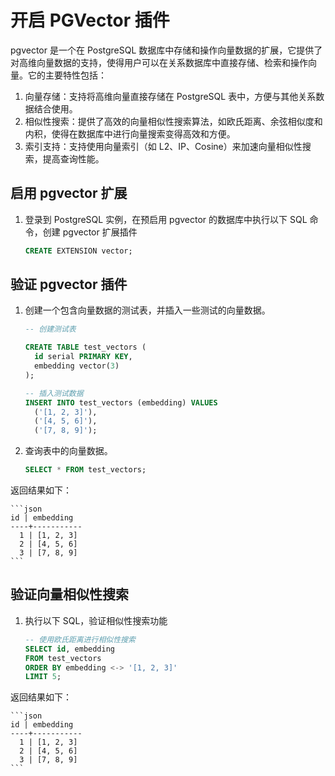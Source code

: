 # 开启 PGVector 插件

pgvector 是一个在 PostgreSQL 数据库中存储和操作向量数据的扩展，它提供了对高维向量数据的支持，使得用户可以在关系数据库中直接存储、检索和操作向量。它的主要特性包括：

1. 向量存储：支持将高维向量直接存储在 PostgreSQL 表中，方便与其他关系数据结合使用。
2. 相似性搜索：提供了高效的向量相似性搜索算法，如欧氏距离、余弦相似度和内积，使得在数据库中进行向量搜索变得高效和方便。
3. 索引支持：支持使用向量索引（如 L2、IP、Cosine）来加速向量相似性搜索，提高查询性能。

## 启用 pgvector 扩展

1. 登录到 PostgreSQL 实例，在预启用 pgvector 的数据库中执行以下 SQL 命令，创建 pgvector 扩展插件

    ```sql
    CREATE EXTENSION vector;
    ```

## 验证 pgvector  插件

1. 创建一个包含向量数据的测试表，并插入一些测试的向量数据。

    ```sql
    -- 创建测试表

    CREATE TABLE test_vectors (
      id serial PRIMARY KEY,
      embedding vector(3)
    );

    -- 插入测试数据
    INSERT INTO test_vectors (embedding) VALUES
      ('[1, 2, 3]'),
      ('[4, 5, 6]'),
      ('[7, 8, 9]');
    ```

2. 查询表中的向量数据。

    ```sql
    SELECT * FROM test_vectors;
    ```

返回结果如下：

    ```json
    id | embedding 
    ----+-----------
      1 | [1, 2, 3]
      2 | [4, 5, 6]
      3 | [7, 8, 9]
    ```

## 验证向量相似性搜索

1. 执行以下 SQL，验证相似性搜索功能

    ```sql
    -- 使用欧氏距离进行相似性搜索
    SELECT id, embedding
    FROM test_vectors
    ORDER BY embedding <-> '[1, 2, 3]'
    LIMIT 5;
    ```

返回结果如下：

    ```json
    id | embedding 
    ----+-----------
      1 | [1, 2, 3]
      2 | [4, 5, 6]
      3 | [7, 8, 9]
    ```
